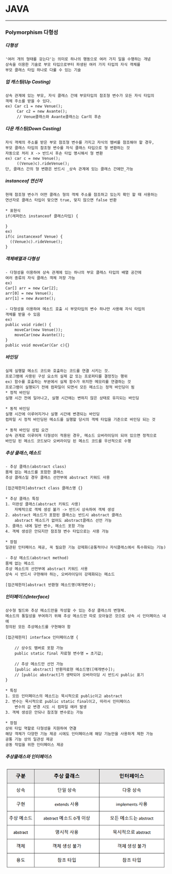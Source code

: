 

# JAVA
___________________________________________________________________________________________________________________________________________________________________________________
### Polymorphism 다형성

##### 다형성

	'여러 개의 형태를 갖는다'는 의미로 하나의 행동으로 여러 가지 일을 수행하는 개념
	상속을 이용한 기술로 부모 타입으로부터 파생된 여러 가지 타입의 자식 객체를 
	부모 클래스 타입 하나로 다룰 수 있는 기술
	
##### 업 캐스팅(Up Casting)

	상속 관계에 있는 부모, 자식 클래스 간에 부모타입의 참조형 변수가 모든 자식 타입의
	객체 주소를 받을 수 있다.
	ex) Car c1 = new Venue();
		 Car c2 = new Avante();
		 // Venue클래스와 Avante클래스는 Car의 후손
		 
##### 다운 캐스팅(Down Casting)

	자식 객체의 주소를 받은 부모 참조형 변수를 가지고 자식의 멤버를 참조해야 할 경우,
	부모 클래스 타입의 참조형 변수를 자식 클래스 타입으로 형 변환하는 것
	자동으로 처리 X -> 반드시 후손 타입 명시해서 형 변환
	ex) car c = new Venue();
		 ((Venue)c).rideVenue();
	단, 클래스 간의 형 변환은 반드시 _상속 관계에 있는 클래스 간에만_가능
	
##### instanceof 연산자

	현재 참조형 변수가 어떤 클래스 형의 객체 주소를 참조하고 있는지 확인 할 때 사용하는
	연산자로 클래스 타입이 맞으면 true, 맞지 않으면 false 반환
	
	* 표현식
	if(레퍼런스 instanceof 클래스타입) {
	
	}
	ex) 
	if(c instancexof Venue) {
      ((Venue)c).rideVenue();
	}

##### 객체배열과 다형성

	- 다형성을 이용하여 상속 관계에 있는 하나의 부모 클래스 타입의 배열 공간에
	여러 종류의 자식 클래스 객체 저장 가능
	ex)
	Car[] arr = new Car[2];
	arr[0] = new Venue();
	arr[1] = new Avante();
	
	- 다형성을 이용하여 메소드 호출 시 부모타입의 변수 하나만 사용해 자식 타입의
	객체를 받을 수 있음
	ex)
	public void ride() {
		moveCar(new Venue());
		moveCar(new Avante());
	}
	public void moveCar(Car c){}

##### 바인딩

	실제 실행할 메소드 코드와 호출하는 코드를 연결 시키는 것. 
	프로그램에 사용된 구성 요소의 실제 값 또는 프로퍼티를 결정짓는 행위
	ex) 함수를 호출하는 부분에서 실제 함수가 위치한 메모리를 연결하는 것
	프로그램이 실행되기 전에 컴파일이 되면서 모든 메소드는 정적 바인딩이 됨
	* 정적 바인딩
	실행 시간 전에 일어나고, 실행 시간에는 변하지 않은 상태로 유지되는 바인딩
	
	* 동적 바인딩
	실행 시간에 이루어지거나 실행 시간에 변경되는 바인딩
	컴파일 시 정적 바인딩된 메소드를 실행할 당시의 객체 타입을 기준으로 바인딩 되는 것
	
	* 동적 바인딩 성립 요건
	상속 관계로 이루어져 다형성이 적용된 경우, 메소드 오버라이딩이 되어 있으면 정적으로
	바인딩 된 메소드 코드보다 오버라이딩 된 메소드 코드를 우선적으로 수행

##### 추상 클래스,메소드

	- 추상 클래스(abstract class)
	몸체 없는 메소드를 포함한 클래스
	추상 클래스일 경우 클래스 선언부에 abstract 키워드 사용
	
	[접근제한자]abstract class 클래스명 {}
	
	* 추상 클래스 특징
	1. 미완성 클래스(abstract 키워드 사용)
		자체적으로 객체 생성 불가 -> 반드시 상속하여 객체 생성
	2. abstract 메소드가 포함된 클래스는 반드시 abstract 클래스
		abstract 메소드가 없어도 abstract클래스 선언 가능
	3. 클래스 내에 일반 변수, 메소드 포함 가능
	4. 객체 생성은 안되지만 참조형 변수 타입으로는 사용 가능
	
	* 장점
	일관된 인터페이스 제공, 꼭 필요한 기능 강제화(공통적이나 자식클래스에서 특수화되는 기능)
	
	- 추상 메소드(abstract method)
	몸체 없는 메소드
	추상 메소드의 선언부에 abstract 키워드 사용
	상속 시 반드시 구현해야 하는, 오버라이딩이 강제화되는 메소드
	
	[접근제한자]abstract 반환형 메소드명(매개변수);

##### 인터페이스(Interface)

	상수형 필드와 추상 메소드만을 작성할 수 있는 추상 클래스의 변형체.
	메소드의 통일성을 부여하기 위해 추상 메소드만 따로 모아놓은 것으로 상속 시 인터페이스 내에
	정의된 모든 추상메소드를 구현해야 함
	
	[접근제한자] interface 인터페이스명 {
		
		// 상수도 멤버로 포함 가능
		public static final 자료형 변수명 = 초기값;
		
		// 추상 메소드만 선언 가능
		[public abstract] 반환자료현 메소드명([매개변수]);
		// [public abstract]가 생략되어 오버라이딩 시 반드시 public 표기
	}		

	* 특징
	1. 모든 인터페이스의 메소드는 묵시적으로 public이고 abstract
	2. 변수는 묵시적으로 public static final이고, 따라서 인터페이스
		변수의 값 변경 시도 시 컴파일 에러 발생
	3. 객체 생성은 안되나 참조형 변수로는 가능
	
	* 장점
	상위 타입 역할로 다형성을 지원하여 연결
	해당 객체가 다양한 기능 제공 시에도 인터페이스에 해당 기능만을 사용하게 제한 가능
	공통 기능 상의 일관성 제공
	공동 작업을 위한 인터페이스 제공
	
##### 추상클래스와 인터페이스
![추상클래스와인터페이스](/images/추상클래스와인터페이스.PNG)











	
